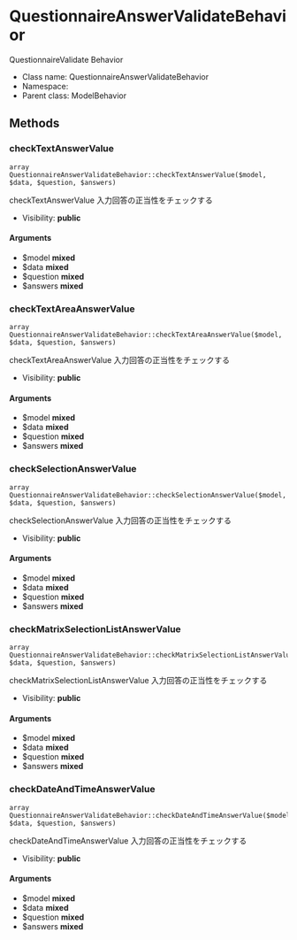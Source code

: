 QuestionnaireAnswerValidateBehavior
===============

QuestionnaireValidate Behavior




* Class name: QuestionnaireAnswerValidateBehavior
* Namespace: 
* Parent class: ModelBehavior







Methods
-------


### checkTextAnswerValue

    array QuestionnaireAnswerValidateBehavior::checkTextAnswerValue($model, $data, $question, $answers)

checkTextAnswerValue 入力回答の正当性をチェックする



* Visibility: **public**


#### Arguments
* $model **mixed**
* $data **mixed**
* $question **mixed**
* $answers **mixed**



### checkTextAreaAnswerValue

    array QuestionnaireAnswerValidateBehavior::checkTextAreaAnswerValue($model, $data, $question, $answers)

checkTextAreaAnswerValue 入力回答の正当性をチェックする



* Visibility: **public**


#### Arguments
* $model **mixed**
* $data **mixed**
* $question **mixed**
* $answers **mixed**



### checkSelectionAnswerValue

    array QuestionnaireAnswerValidateBehavior::checkSelectionAnswerValue($model, $data, $question, $answers)

checkSelectionAnswerValue 入力回答の正当性をチェックする



* Visibility: **public**


#### Arguments
* $model **mixed**
* $data **mixed**
* $question **mixed**
* $answers **mixed**



### checkMatrixSelectionListAnswerValue

    array QuestionnaireAnswerValidateBehavior::checkMatrixSelectionListAnswerValue($model, $data, $question, $answers)

checkMatrixSelectionListAnswerValue 入力回答の正当性をチェックする



* Visibility: **public**


#### Arguments
* $model **mixed**
* $data **mixed**
* $question **mixed**
* $answers **mixed**



### checkDateAndTimeAnswerValue

    array QuestionnaireAnswerValidateBehavior::checkDateAndTimeAnswerValue($model, $data, $question, $answers)

checkDateAndTimeAnswerValue 入力回答の正当性をチェックする



* Visibility: **public**


#### Arguments
* $model **mixed**
* $data **mixed**
* $question **mixed**
* $answers **mixed**


